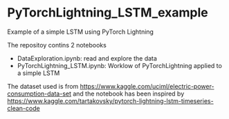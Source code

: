 # PyTorchLightning_LSTM_example

Example of a simple LSTM using PyTorch Lightning

The repositoy contins 2 notebooks

* DataExploration.ipynb: read and explore the data
* PyTorchLightning_LSTM.ipynb: Worklow of PyTorchLightning applied to a simple LSTM

The dataset used is from https://www.kaggle.com/uciml/electric-power-consumption-data-set and the notebook has been inspired by https://www.kaggle.com/tartakovsky/pytorch-lightning-lstm-timeseries-clean-code
